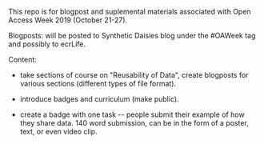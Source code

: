 This repo is for blogpost and suplemental materials associated with Open Access Week 2019 (October 21-27).

Blogposts: will  be posted to Synthetic Daisies blog under the #OAWeek tag and possibly to ecrLife.

Content:

* take sections of course on "Reusability of Data", create blogposts for various sections (different types of file format).

* introduce badges and curriculum (make public).

* create a badge with one task -- people submit their example of how they share data. 140 word submission, can be in the form of a poster, text, or even video clip.
